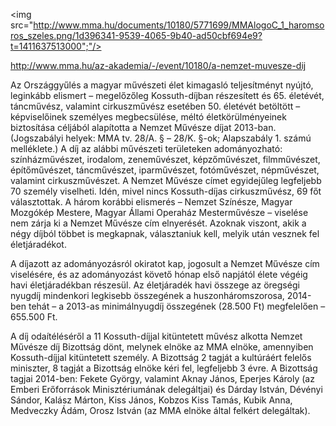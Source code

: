 <img src="http://www.mma.hu/documents/10180/5771699/MMAlogoC_1_haromsoros_szeles.png/1d396341-9539-4065-9b40-ad50cbf694e9?t=1411637513000";"/>

http://www.mma.hu/az-akademia/-/event/10180/a-nemzet-muvesze-dij

Az Országgyűlés a magyar művészeti élet kimagasló teljesítményt nyújtó, leginkább elismert – megelőzőleg Kossuth-díjban részesített és 65. életévét, táncművész, valamint cirkuszművész esetében 50. életévét betöltött – képviselőinek személyes megbecsülése, méltó életkörülményeinek biztosítása céljából alapította a Nemzet Művésze díjat 2013-ban. (Jogszabályi helyek: MMA tv. 28/A. § – 28/K. §-ok; Alapszabály 1. számú melléklete.)
A díj az alábbi művészeti területeken adományozható: színházművészet, irodalom, zeneművészet, képzőművészet, filmművészet, építőművészet, táncművészet, iparművészet, fotóművészet, népművészet, valamint cirkuszművészet. A Nemzet Művésze címet egyidejűleg legfeljebb 70 személy viselheti. Idén, mivel nincs Kossuth-díjas cirkuszművész, 69 főt választottak. A három korábbi elismerés – Nemzet Színésze, Magyar Mozgókép Mestere, Magyar Állami Operaház Mesterművésze – viselése nem zárja ki a Nemzet Művésze cím elnyerését. Azoknak viszont, akik a négy díjból többet is megkapnak, választaniuk kell, melyik után vesznek fel életjáradékot.
 
A díjazott az adományozásról okiratot kap, jogosult a Nemzet Művésze cím viselésére, és az adományozást követő hónap első napjától élete végéig havi életjáradékban részesül. Az életjáradék havi összege az öregségi nyugdíj mindenkori legkisebb összegének a huszonháromszorosa, 2014-ben tehát – a 2013-as minimálnyugdíj összegének (28.500 Ft) megfelelően – 655.500 Ft.
 
A díj odaítéléséről a 11 Kossuth-díjjal kitüntetett művész alkotta Nemzet Művésze díj Bizottság dönt, melynek elnöke az MMA elnöke, amennyiben Kossuth-díjjal kitüntetett személy. A Bizottság 2 tagját a kultúráért felelős miniszter, 8 tagját a Bizottság elnöke kéri fel, legfeljebb 3 évre. A Bizottság tagjai 2014-ben: Fekete György, valamint Aknay János, Eperjes Károly (az Emberi Erőforrások Minisztériumának delegáltjai) és Dárday István, Dévényi Sándor, Kalász Márton, Kiss János, Kobzos Kiss Tamás, Kubik Anna, Medveczky Ádám, Orosz István (az MMA elnöke által felkért delegáltak).
